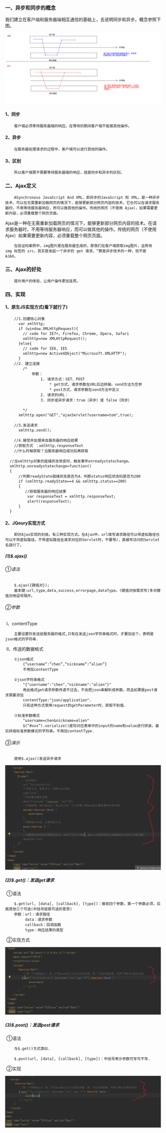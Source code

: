 ### 一、异步和同步的概念

​		我们建立在客户端和服务器端相互通信的基础上，去说明同步和异步。概念参照下图。

![](..\img\1.同步和异步.bmp)

#### 		1、同步

```
	客户端必须等待服务器端的响应。在等待的期间客户端不能做其他操作。
```

#### 		2、异步

```
	在服务器处理请求的过程中，客户端可以进行其他的操作。
```

#### 		3、区别

```
	所以客户端需不需要等待服务器端的响应，就是同步和异步的区别。
```

### 二、Ajax定义

```
	ASynchronous JavaScript And XML，即异步的JavaScript 和 XML。是一种异步技术，可以在无需重新加载网页的情况下，能够更新部分网页内容的技术。它也可以在请求服务器时，不用等待服务器响应，而可以做其他的操作。传统的网页（不使用 Ajax），如果需要更新内容，必须重载整个网页页面。
```

​	Ajax是一种在无需重新加载网页的情况下，能够更新部分网页内容的技术。在请求服务器时，不用等待服务器响应，而可以做其他的操作。传统的网页（不使用 Ajax）如果需要更新内容，必须重载整个网页页面。



```
	在验证码案例中，img图片是在服务器生成的，那我们在客户端获取img图片，且修改 img 标签的 src，其实是发起一个异步的 get 请求。“算是异步技术的一种，但不是 AJAX。 
```

### 三、Ajax的好处

```
	提升用户的体验，让用户操作更加连贯。
```

### 四、实现

#### 	1、原生JS实现方式(看下就行了)

```
	//1.创建核心对象
      var xmlhttp;
      if (window.XMLHttpRequest){
      	// code for IE7+, Firefox, Chrome, Opera, Safari
        xmlhttp=new XMLHttpRequest();
      }else{
      	// code for IE6, IE5
        xmlhttp=new ActiveXObject("Microsoft.XMLHTTP");
      }
	//2. 建立连接
  		/*
      		参数：
          		1. 请求方式：GET、POST
              		* get方式，请求参数在URL后边拼接。send方法为空参
              		* post方式，请求参数在send方法中定义
          		2. 请求的URL：
          		3. 同步或异步请求：true（异步）或 false（同步）

  		*/
      xmlhttp.open("GET","ajaxServlet?username=tom",true);

	//3.发送请求
      xmlhttp.send();

	//4.接受并处理来自服务器的响应结果
	//获取方式 ：xmlhttp.responseText
	//什么时候获取？当服务器响应成功后再获取

  //当xmlhttp对象的就绪状态改变时，触发事件onreadystatechange。
  xmlhttp.onreadystatechange=function()
  {
      //判断readyState就绪状态是否为4，判断status响应状态码是否为200
      if (xmlhttp.readyState==4 && xmlhttp.status==200)
      {
         //获取服务器的响应结果
          var responseText = xmlhttp.responseText;
          alert(responseText);
      }
  }
```
#### 2、JQeury实现方式

```
	即对Ajax实现的封装。有三种实现方式。在Ajax中，url填写请求路径可以带虚拟路径也可以不带虚拟路径。不带虚拟路径去请求对应的Servlet时，不要带/，直接写访问的Servlet名就行了。
```

##### 	(1)$.ajax()

###### 						①语法					

```
	$.ajax({键值对});	
	基本键:url,type,data,success,errorpage,dataType。(键值对按需求写)多对键值对用逗号隔开。
```

###### 		②参数

​			I、contentType

```
	主要设置你发送给服务器的格式,只有在发送json字符串格式时，才要加这个，表明是json格式的字符串.
```

​			II、传送的数据格式

		①json格式
			{“username”:”chen”,”nickname”:”alien”}
			不用加contentType
		
		②json字符串格式
			"{"username":"chen","nickname":"alien"}"
			用此格式get请求参数传递不过去，不会把json串解析成参数。而且如果是post请求需要添加 
	 		contentType:"json/application".
	 		只有这种方式使用request的getParameter时，获取不到值.
		
		③标准参数模式
			"username=chen&nickname=alien"
			$(“#xxx”).serialize()是将对应表单中的input的name和value进行拼装，最后拼成标准参数模式的字符串。不用加contentType.
###### 					  ③演示

```
	使用$.ajax()发送异步请求
```

![image-20200316120755597](..\img\image-20200316120755597.png)





##### 	(2)$.get()：发送get请求

​			①语法

```
	$.get(url, [data], [callback], [type])：接收四个参数，第一个参数必须，后面其他三个可选(中括号就是可选的意思)
	参数：url：请求路径
		 data：请求参数
		 callback：回调函数
		 type：响应结果的类型
```

​			②实现方式

![image-20200316123354004](..\img\image-20200316123354004.png)

##### 	(3)$.post()：发送post请求

​		①语法

```
	与$.get()方式类似.

	$.post(url, [data], [callback], [type])：中括号表示参数可写可不写.
```

​		②实现

![image-20200316123540645](..\img\image-20200316123540645.png)